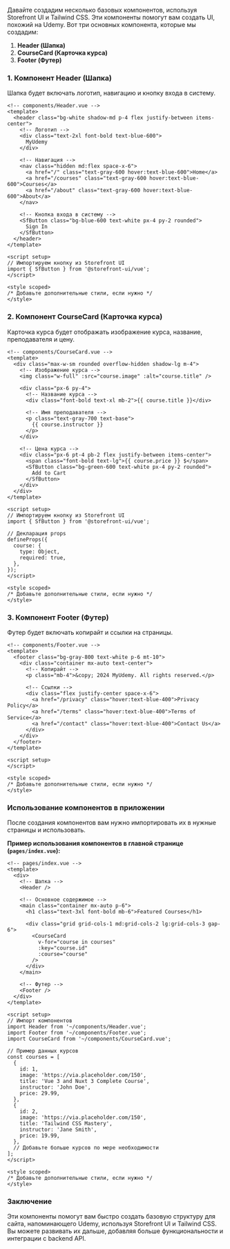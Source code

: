 Давайте создадим несколько базовых компонентов, используя Storefront UI и Tailwind CSS. Эти компоненты помогут вам создать UI, похожий на Udemy. Вот три основных компонента, которые мы создадим:

1. **Header (Шапка)**
2. **CourseCard (Карточка курса)**
3. **Footer (Футер)**

### 1. Компонент Header (Шапка)

Шапка будет включать логотип, навигацию и кнопку входа в систему.

```vue
<!-- components/Header.vue -->
<template>
  <header class="bg-white shadow-md p-4 flex justify-between items-center">
    <!-- Логотип -->
    <div class="text-2xl font-bold text-blue-600">
      MyUdemy
    </div>
    
    <!-- Навигация -->
    <nav class="hidden md:flex space-x-6">
      <a href="/" class="text-gray-600 hover:text-blue-600">Home</a>
      <a href="/courses" class="text-gray-600 hover:text-blue-600">Courses</a>
      <a href="/about" class="text-gray-600 hover:text-blue-600">About</a>
    </nav>
    
    <!-- Кнопка входа в систему -->
    <SfButton class="bg-blue-600 text-white px-4 py-2 rounded">
      Sign In
    </SfButton>
  </header>
</template>

<script setup>
// Импортируем кнопку из Storefront UI
import { SfButton } from '@storefront-ui/vue';
</script>

<style scoped>
/* Добавьте дополнительные стили, если нужно */
</style>
```

### 2. Компонент CourseCard (Карточка курса)

Карточка курса будет отображать изображение курса, название, преподавателя и цену.

```vue
<!-- components/CourseCard.vue -->
<template>
  <div class="max-w-sm rounded overflow-hidden shadow-lg m-4">
    <!-- Изображение курса -->
    <img class="w-full" :src="course.image" :alt="course.title" />
    
    <div class="px-6 py-4">
      <!-- Название курса -->
      <div class="font-bold text-xl mb-2">{{ course.title }}</div>
      
      <!-- Имя преподавателя -->
      <p class="text-gray-700 text-base">
        {{ course.instructor }}
      </p>
    </div>
    
    <!-- Цена курса -->
    <div class="px-6 pt-4 pb-2 flex justify-between items-center">
      <span class="font-bold text-lg">{{ course.price }} $</span>
      <SfButton class="bg-green-600 text-white px-4 py-2 rounded">
        Add to Cart
      </SfButton>
    </div>
  </div>
</template>

<script setup>
// Импортируем кнопку из Storefront UI
import { SfButton } from '@storefront-ui/vue';

// Декларация props
defineProps({
  course: {
    type: Object,
    required: true,
  },
});
</script>

<style scoped>
/* Добавьте дополнительные стили, если нужно */
</style>
```

### 3. Компонент Footer (Футер)

Футер будет включать копирайт и ссылки на страницы.

```vue
<!-- components/Footer.vue -->
<template>
  <footer class="bg-gray-800 text-white p-6 mt-10">
    <div class="container mx-auto text-center">
      <!-- Копирайт -->
      <p class="mb-4">&copy; 2024 MyUdemy. All rights reserved.</p>
      
      <!-- Ссылки -->
      <div class="flex justify-center space-x-6">
        <a href="/privacy" class="hover:text-blue-400">Privacy Policy</a>
        <a href="/terms" class="hover:text-blue-400">Terms of Service</a>
        <a href="/contact" class="hover:text-blue-400">Contact Us</a>
      </div>
    </div>
  </footer>
</template>

<script setup>
</script>

<style scoped>
/* Добавьте дополнительные стили, если нужно */
</style>
```

### Использование компонентов в приложении

После создания компонентов вам нужно импортировать их в нужные страницы и использовать.

**Пример использования компонентов в главной странице (`pages/index.vue`):**

```vue
<!-- pages/index.vue -->
<template>
  <div>
    <!-- Шапка -->
    <Header />

    <!-- Основное содержимое -->
    <main class="container mx-auto p-6">
      <h1 class="text-3xl font-bold mb-6">Featured Courses</h1>
      
      <div class="grid grid-cols-1 md:grid-cols-2 lg:grid-cols-3 gap-6">
        <CourseCard
          v-for="course in courses"
          :key="course.id"
          :course="course"
        />
      </div>
    </main>

    <!-- Футер -->
    <Footer />
  </div>
</template>

<script setup>
// Импорт компонентов
import Header from '~/components/Header.vue';
import Footer from '~/components/Footer.vue';
import CourseCard from '~/components/CourseCard.vue';

// Пример данных курсов
const courses = [
  {
    id: 1,
    image: 'https://via.placeholder.com/150',
    title: 'Vue 3 and Nuxt 3 Complete Course',
    instructor: 'John Doe',
    price: 29.99,
  },
  {
    id: 2,
    image: 'https://via.placeholder.com/150',
    title: 'Tailwind CSS Mastery',
    instructor: 'Jane Smith',
    price: 19.99,
  },
  // Добавьте больше курсов по мере необходимости
];
</script>

<style scoped>
/* Добавьте дополнительные стили, если нужно */
</style>
```

### Заключение

Эти компоненты помогут вам быстро создать базовую структуру для сайта, напоминающего Udemy, используя Storefront UI и Tailwind CSS. Вы можете развивать их дальше, добавляя больше функциональности и интеграции с backend API.